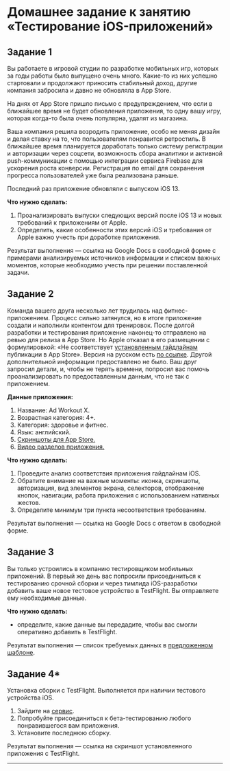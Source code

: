 # Домашнее задание к занятию «Тестирование iOS-приложений»


## Задание 1
Вы работаете в игровой студии по разработке мобильных игр, которых за годы работы было выпущено очень много. Какие-то из них успешно стартовали и продолжают приносить стабильный доход, другие компания забросила и давно не обновляла в App Store.

На днях от App Store пришло письмо с предупреждением, что если в ближайшее время не будет обновления приложения, то одну вашу игру, которая когда-то была очень популярна, удалят из магазина.

Ваша компания решила возродить приложение, особо не меняя дизайн и делая ставку на то, что пользователям понравится ретростиль. 
В ближайшее время планируется доработать только систему регистрации и авторизации через соцсети, возможность сбора аналитики и активной push-коммуникации с помощью интеграции сервиса Firebase для ускорения роста конверсии. Регистрация по email для сохранения прогресса пользователей уже была реализована раньше.

Последний раз приложение обновляли с выпуском iOS 13.

**Что нужно сделать:**

1. Проанализировать выпуски следующих версий после iOS 13 и новых требований к приложениям от Apple.  
2. Определить, какие особенности этих версий iOS и требования от Apple важно учесть при доработке приложения.

Результат выполнения — ссылка на Google Docs в свободной форме с примерами анализируемых источников информации и списком важных моментов, которые необходимо учесть при решении поставленной задачи.

## Задание 2
Команда вашего друга несколько лет трудилась над фитнес-приложением. Процесс сильно затянулся, но в итоге приложение создали и наполнили контентом для тренировок.
После долгой разработки и тестирования приложение наконец-то отправлено на ревью для релиза в App Store. Но Apple отказал в его размещении с формулировкой:
«Не соответствует [установленным гайдлайнам](https://developer.apple.com/app-store/review/guidelines/) публикации в App Store». Версия на русском есть [по ссылке](https://habr.com/ru/post/574850/).
Другой дополнительной информации предоставлено не было.
Ваш друг запросил детали, и, чтобы не терять времени, попросил вас помочь проанализировать по предоставленным данным, что не так с приложением.

**Данные приложения:**

1. Название: Ad Workout X.
2. Возрастная категория: 4+.
3. Категория: здоровье и фитнес.
4. Язык: английский.
5. [Cкриншоты для App Store.](https://drive.google.com/drive/folders/1BJdfyQA8RDdcTpHRlBrtUBbfP8ykeaX4)
6. [Видео разделов приложения.](https://u.netology.ru/backend/uploads/lms/content_assets/file/1034/ABS_Workout_X_video.MP4)

**Что нужно сделать:** 

1. Проведите  анализ соответствия приложения гайдлайнам iOS. 
2. Обратите внимание на важные  моменты: иконка, скриншоты, авторизация, вид элементов экрана, селекторов, отображение кнопок, навигации, работа приложения с использованием нативных жестов.
4. Определите минимум три пункта несоответствия требованиям.

Результат выполнения — ссылка на Google Docs с ответом в свободной форме. 

## Задание 3
Вы только устроились в компанию тестировщиком мобильных приложений. В первый же день вас попросили присоединиться к тестированию срочной сборки и через тимлида iOS-разработки добавить ваше новое тестовое устройство в TestFlight. Вы отправляете ему необходимые данные.

**Что нужно сделать:** 

- определите, какие данные вы передадите, чтобы вас смогли оперативно добавить в TestFlight. 

Результат выполнения — список требуемых данных в [предложенном шаблоне](https://u.netology.ru/backend/uploads/lms/content_assets/file/1033/%D0%A8%D0%B0%D0%B1%D0%BB%D0%BE%D0%BD_1_2__MQA_1.2_.xlsx).

## Задание 4* 
Установка сборки с TestFlight. Выполняется при наличии тестового устройства iOS. 

1. Зайдите на [сервис](https://departures.to/).
2. Попробуйте присоединиться к бета-тестированию любого понравившегося вам приложения.
3. Установите последнюю сборку.

Результат выполнения — ссылка на скриншот установленного приложения с TestFlight.

-------
